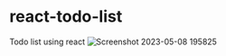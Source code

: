 # react-todo-list
Todo list using react
![Screenshot 2023-05-08 195825](https://user-images.githubusercontent.com/43598028/236850829-1d124932-d874-4218-b455-f6a3c935f216.png)
